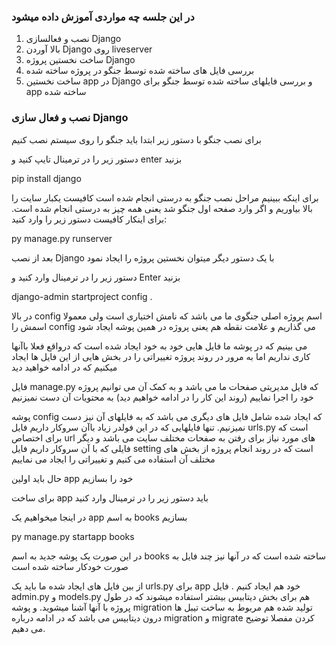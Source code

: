 <h3>
در این جلسه چه مواردی آموزش داده میشود</h3>
<ol>
    <li>نصب و فعالسازی Django</li>
    <li>بالا آوردن Django روی liveserver</li>
    <li>ساخت نخستین پروژه Django</li>
    <li>بررسی فایل های ساخته شده توسط جنگو در پروژه ساخته شده</li>
    <li>ساخت نخستین app در Django و بررسی فایلهای ساخته شده توسط جنگو برای app ساخته شده</li>
</ol>
<h3>نصب و فعال سازی Django</h3>
<p>برای نصب جنگو با دستور زیر ابتدا باید جنگو را روی سیستم نصب کنیم</p>
<p>دستور زیر را در ترمینال تایپ کنید و enter بزنید</p>
<p>pip install django</p>
<p>برای اینکه ببینیم مراحل نصب جنگو به درستی انجام شده است کافیست یکبار سایت  را بالا بیاوریم و اگر وارد صفحه اول جنگو شد یعنی همه چیز به درستی انجام شده است. برای اینکار کافیست دستور زیر را وارد کنید:</p>
<p>py manage.py runserver</p>
<p>بعد از نصب Django با یک دستور دیگر میتوان نخستین پروژه را ایجاد نمود</p>
<p>دستور زیر را در ترمینال وارد کنید و Enter بزنید</p>
<p>django-admin startproject config .</p>
<p>در بالا config اسم پروژه اصلی جنگوی ما می باشد که نامش اختیاری است ولی معمولا اسمش را config می گذاریم و علامت نقطه هم یعنی پروژه در همین پوشه ایجاد شود</p>
<p>می بینیم که در پوشه ما فایل هایی خود به خود ایجاد شده است که درواقع فعلا باآنها کاری نداریم اما به مرور در روند پروژه تغییراتی را در بخش هایی از این فایل ها ایجاد میکنیم که در ادامه خواهید دید</p>
<p>فایل manage.py که فایل مدیریتی صفحات ما می باشد و به کمک آن می توانیم پروژه خود را اجرا نماییم (روند این کار را در ادامه خواهیم دید) به محتویات آن دست نمیزنیم</p>
<p>پوشه config که ایجاد شده شامل فایل های دیگری می باشد که به فایلهای آن نیز دست نمیزنیم. تنها فایلهایی که در این فولدر زیاد باآن سروکار داریم فایل urls.py است که برای اختصاص url های مورد نیاز برای رفتن به صفحات مختلف سایت می باشد و دیگر فایلی که با آن سروکار داریم فایل setting است که در روند انجام پروژه از بخش های مختلف آن استفاده می کنیم و تغییراتی را ایجاد می نماییم</p>
<p>حال باید اولین app خود را بسازیم</p>
<p>برای ساخت app باید دستور زیر را در ترمینال وارد کنید</p>
<p>در اینجا میخواهیم یک app به اسم books بسازیم</p>
<p>py manage.py startapp books</p>
<p>در این صورت یک پوشه جدید به اسم books ساخته شده است که در آنها نیز چند فایل به صورت خودکار ساخته شده است</p>
<p>از بین فایل های ایجاد شده  ما باید یک urls.py برای app خود هم ایجاد کنیم . فایل admin.py و models.py هم برای بخش دیتابیس بیشتر استفاده میشوند که در طول پروژه با آنها آشنا میشوید. و پوشه migration تولید شده هم مربوط به ساخت تیبل ها درون دیتابیس می باشد که در ادامه درباره migration و migrate کردن مفصلا توضیح می دهیم.</p>
